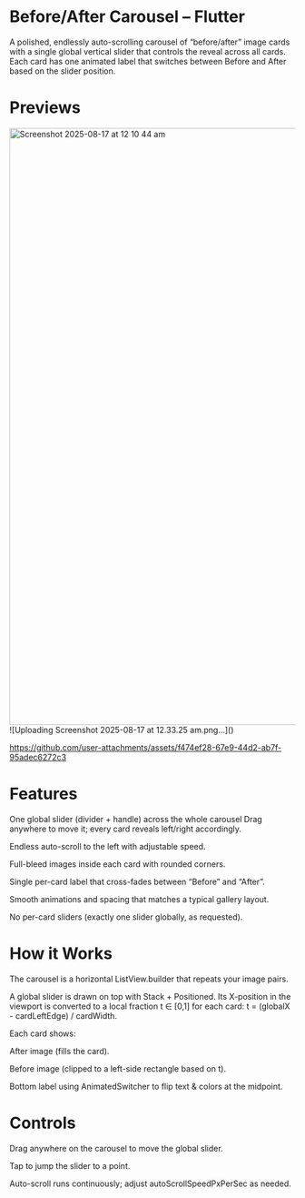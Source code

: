 # Before/After Carousel – Flutter

A polished, endlessly auto-scrolling carousel of “before/after” image cards with a single global vertical slider that controls the reveal across all cards.
Each card has one animated label that switches between Before and After based on the slider position.

# Previews
<img width="1680" height="1050" alt="Screenshot 2025-08-17 at 12 10 44 am" src="https://github.com/user-attachments/assets/5457365f-db72-4b06-ad56-2892625b5b4b" />
![Uploading Screenshot 2025-08-17 at 12.33.25 am.png…]()

https://github.com/user-attachments/assets/f474ef28-67e9-44d2-ab7f-95adec6272c3





# Features

One global slider (divider + handle) across the whole carousel
Drag anywhere to move it; every card reveals left/right accordingly.

Endless auto-scroll to the left with adjustable speed.

Full-bleed images inside each card with rounded corners.

Single per-card label that cross-fades between “Before” and “After”.

Smooth animations and spacing that matches a typical gallery layout.

No per-card sliders (exactly one slider globally, as requested).



# How it Works

The carousel is a horizontal ListView.builder that repeats your image pairs.

A global slider is drawn on top with Stack + Positioned.
Its X-position in the viewport is converted to a local fraction t ∈ [0,1]
for each card:
t = (globalX - cardLeftEdge) / cardWidth.

Each card shows:

After image (fills the card).

Before image (clipped to a left-side rectangle based on t).

Bottom label using AnimatedSwitcher to flip text & colors at the midpoint.


# Controls

Drag anywhere on the carousel to move the global slider.

Tap to jump the slider to a point.

Auto-scroll runs continuously; adjust autoScrollSpeedPxPerSec as needed.
